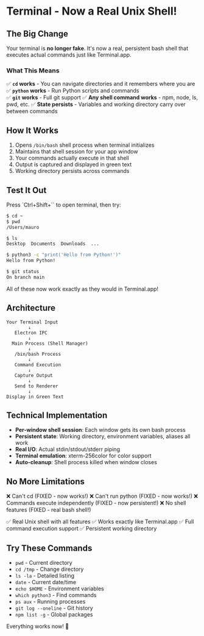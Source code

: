 # Terminal - Now a Real Unix Shell! 

## The Big Change

Your terminal is **no longer fake**. It's now a real, persistent bash shell that executes actual commands just like Terminal.app.

### What This Means

✅ **`cd` works** - You can navigate directories and it remembers where you are
✅ **`python` works** - Run Python scripts and commands  
✅ **`git` works** - Full git support
✅ **Any shell command works** - npm, node, ls, pwd, etc.
✅ **State persists** - Variables and working directory carry over between commands

## How It Works

1. Opens `/bin/bash` shell process when terminal initializes
2. Maintains that shell session for your app window
3. Your commands actually execute in that shell
4. Output is captured and displayed in green text
5. Working directory persists across commands

## Test It Out

Press `Ctrl+Shift+`` to open terminal, then try:

```bash
$ cd ~
$ pwd
/Users/mauro

$ ls
Desktop  Documents  Downloads  ...

$ python3 -c "print('Hello from Python!')"
Hello from Python!

$ git status
On branch main
```

All of these now work exactly as they would in Terminal.app!

## Architecture

```
Your Terminal Input
        ↓
   Electron IPC
        ↓
  Main Process (Shell Manager)
        ↓
   /bin/bash Process
        ↓
   Command Execution
        ↓
   Capture Output
        ↓
   Send to Renderer
        ↓
Display in Green Text
```

## Technical Implementation

- **Per-window shell session**: Each window gets its own bash process
- **Persistent state**: Working directory, environment variables, aliases all work
- **Real I/O**: Actual stdin/stdout/stderr piping
- **Terminal emulation**: xterm-256color for color support
- **Auto-cleanup**: Shell process killed when window closes

## No More Limitations

❌ Can't cd (FIXED - now works!)
❌ Can't run python (FIXED - now works!)
❌ Commands execute independently (FIXED - now persistent!)
❌ No shell features (FIXED - real bash shell!)

✅ Real Unix shell with all features
✅ Works exactly like Terminal.app
✅ Full command execution support
✅ Persistent working directory

## Try These Commands

- `pwd` - Current directory
- `cd /tmp` - Change directory
- `ls -la` - Detailed listing
- `date` - Current date/time
- `echo $HOME` - Environment variables
- `which python3` - Find commands
- `ps aux` - Running processes
- `git log --oneline` - Git history
- `npm list -g` - Global packages

Everything works now! 🎉
